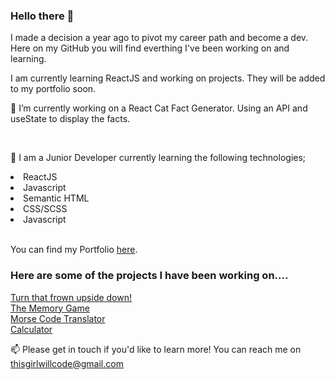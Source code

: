 ### Hello there 👋

I made a decision a year ago to pivot my career path and become a dev. 
Here on my GitHub you will find everthing I've been working on and learning. 

I am currently learning ReactJS and working on projects. They will be added to my portfolio soon. 

🔭 I’m currently working on a React Cat Fact Generator. Using an API and useState to display the facts.

</br>

🌱 I am a Junior Developer currently learning the following technologies;

<li>ReactJS</li>
<li>Javascript</li>
<li>Semantic HTML</li>
<li>CSS/SCSS</li>
<li>Javascript</li>

</br>

You can find my Portfolio [here](https://sod09.github.io/sod_nology_portfolio/).

<h3> Here are some of the projects I have been working on....</h3>

<!-- [ReactJS Cat Generator](https://sod09.github.io/react-cat-fact-generator/)
</br> -->
[Turn that frown upside down!](https://sod09.github.io/javascript-smiles-game/)
</br>
[The Memory Game](https://sod09.github.io/nology_javascript_game/)
</br>
[Morse Code Translator](https://sod09.github.io/nology-morse-code/)
</br>
[Calculator](https://sod09.github.io/nology_calculator/)



📫 Please get in touch if you'd like to learn more! You can reach me on thisgirlwillcode@gmail.com
